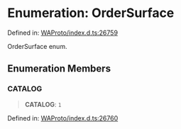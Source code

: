 # Enumeration: OrderSurface

Defined in: [WAProto/index.d.ts:26759](https://github.com/Fokusdotid/Baileys/blob/4aa08196a497251af5be42856601e02d8a85cce8/WAProto/index.d.ts#L26759)

OrderSurface enum.

## Enumeration Members

### CATALOG

> **CATALOG**: `1`

Defined in: [WAProto/index.d.ts:26760](https://github.com/Fokusdotid/Baileys/blob/4aa08196a497251af5be42856601e02d8a85cce8/WAProto/index.d.ts#L26760)
